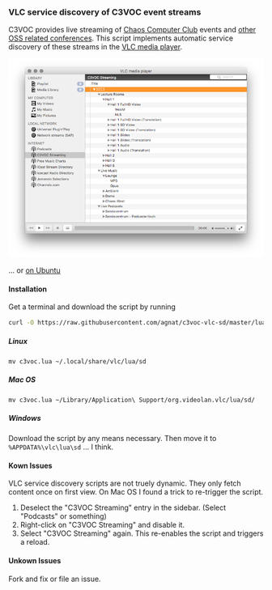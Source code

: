 ### VLC service discovery of C3VOC event streams

C3VOC provides live streaming of [Chaos Computer Club](https://www.ccc.de/en/) events and [other OSS related conferences](https://streaming.media.ccc.de). This script implements automatic service discovery of these streams in the [VLC media player](http://www.videolan.org/vlc/index.html).

![VLC Screenshot Mac](doc/images/vlc_c3voc_sd_macosx.png)

... or [on Ubuntu](https://raw.githubusercontent.com/agnat/c3voc-vlc-sd/master/doc/images/vlc_c3voc_sd_ubuntu.png)

#### Installation

Get a terminal and download the script by running

````bash
curl -O https://raw.githubusercontent.com/agnat/c3voc-vlc-sd/master/lua/sd/c3voc.lua
````

##### Linux

````
mv c3voc.lua ~/.local/share/vlc/lua/sd
````

##### Mac OS

````
mv c3voc.lua ~/Library/Application\ Support/org.videolan.vlc/lua/sd/
````

##### Windows

Download the script by any means necessary. Then move it to `%APPDATA%\vlc\lua\sd` ... I think.

#### Kown Issues

VLC service discovery scripts are not truely dynamic. They only fetch content once on first view. On Mac OS I found a trick to re-trigger the script.

1. Deselect the "C3VOC Streaming" entry in the sidebar. (Select "Podcasts" or something)
1. Right-click on "C3VOC Streaming" and disable it.
1. Select "C3VOC Streaming" again. This re-enables the script and triggers a reload.

#### Unkown Issues

Fork and fix or file an issue.

